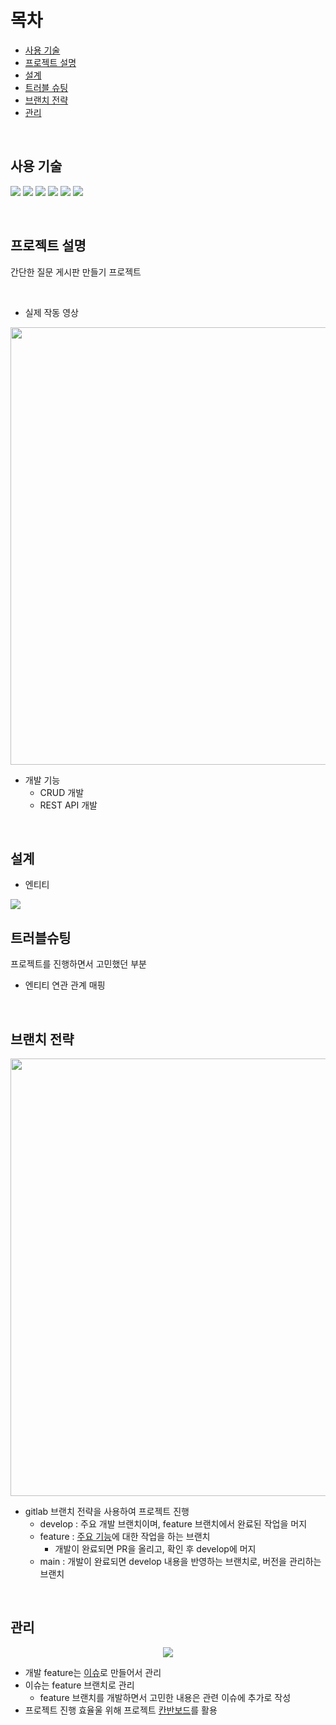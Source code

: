 # 목차
- [사용 기술](#사용-기술)
- [프로젝트 설명](#프로젝트-설명)
- [설계](#설계)
- [트러블 슈팅](#트러블슈팅)
- [브랜치 전략](#브랜치-전략)
- [관리](#관리)

<br>

## 사용 기술

<a><img src="https://img.shields.io/badge/Spring Boot-6DB33F?style=flat-square&logo=Spring Boot&logoColor=white"/></a>
<a><img src="https://img.shields.io/badge/Java-007396?style=flat-square&logo=Java&logoColor=white"/></a>
<a><img src="https://img.shields.io/badge/Hibernate-59666C?style=flat-square&logo=Hibernate&logoColor=white"/></a>
<a><img src="https://img.shields.io/badge/Gradle-02303A?style=flat-square&logo=Gradle&logoColor=white"/></a>
<a><img src="https://img.shields.io/badge/Git-F05032?style=flat-square&logo=Git&logoColor=white"/></a>
<a><img src="https://img.shields.io/badge/GitHub-181717?style=flat-square&logo=GitHub&logoColor=white"/></a>

<br>

## 프로젝트 설명
간단한 질문 게시판 만들기 프로젝트

<br>

- 실제 작동 영상
<p align="center">
<img src="https://user-images.githubusercontent.com/83000829/151507571-dd10b5e3-2153-471a-b6ca-97794e232686.gif" width = 700 />
</p>

- 개발 기능
  - CRUD 개발
  - REST API 개발 

<br>

## 설계

- 엔티티
<img src = "https://user-images.githubusercontent.com/83000829/152020547-c5b7c75e-5b53-4ca7-a412-2c26b4da853b.png" />


<br>

## 트러블슈팅
프로젝트를 진행하면서 고민했던 부분
- 엔티티 연관 관계 매핑

<br>

## 브랜치 전략
<p align="center">
<img src = "https://user-images.githubusercontent.com/83000829/152019170-7582ef08-fa7b-4e39-bc84-e623e31ab3bd.png" width = 700 />
</p>

- gitlab 브랜치 전략을 사용하여 프로젝트 진행
  - develop : 주요 개발 브랜치이며, feature 브랜치에서 완료된 작업을 머지
  - feature : [주요 기능](https://github.com/jungminji0215/qna-site/issues)에 대한 작업을 하는 브랜치
    - 개발이 완료되면 PR을 올리고, 확인 후 develop에 머지
  - main : 개발이 완료되면 develop 내용을 반영하는 브랜치로, 버전을 관리하는 브랜치

<br>

## 관리
<p align="center">
<img src = "https://user-images.githubusercontent.com/83000829/151508334-a22fb0a1-e493-4593-a9d9-90a9436b748e.png" />
</p>

- 개발 feature는 [이슈](https://github.com/jungminji0215/qna-site/labels/%EA%B8%B0%EB%8A%A5%20%EA%B0%9C%EB%B0%9C)로 만들어서 관리
- 이슈는 feature 브랜치로 관리
  - feature 브랜치를 개발하면서 고민한 내용은 관련 이슈에 추가로 작성
- 프로젝트 진행 효율울 위해 프로젝트 [칸반보드](https://github.com/jungminji0215/qna-site/projects/1)를 활용

